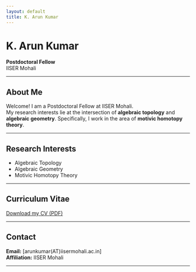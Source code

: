 ```yaml
---
layout: default
title: K. Arun Kumar
---
```


# K. Arun Kumar

**Postdoctoral Fellow**  
IISER Mohali

---

## About Me

Welcome! I am a Postdoctoral Fellow at IISER Mohali.  
My research interests lie at the intersection of **algebraic topology** and **algebraic geometry**. Specifically, I work in the area of **motivic homotopy theory**.

---

## Research Interests

- Algebraic Topology
- Algebraic Geometry
- Motivic Homotopy Theory

---

## Curriculum Vitae

[Download my CV (PDF)](assets/CV_K_Arun_Kumar.pdf)

---

## Contact

**Email:** [arunkumar(AT)iisermohali.ac.in]  
**Affiliation:** IISER Mohali

---
